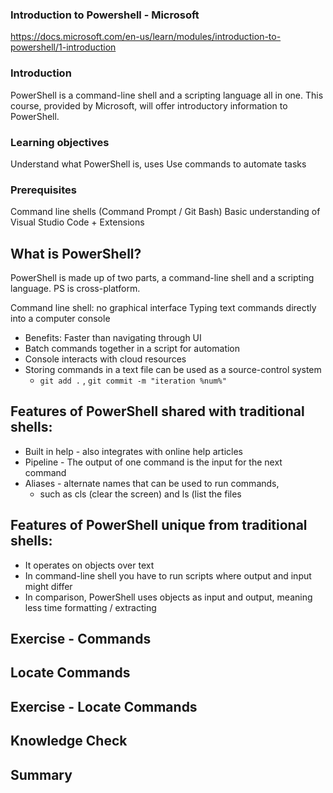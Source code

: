 ### Introduction to Powershell - Microsoft

https://docs.microsoft.com/en-us/learn/modules/introduction-to-powershell/1-introduction

### Introduction

PowerShell is a command-line shell and a scripting language all in one.
This course, provided by Microsoft, will offer introductory information to PowerShell. 

### Learning objectives

Understand what PowerShell is, uses 
Use commands to automate tasks 

### Prerequisites 
Command line shells (Command Prompt / Git Bash)
Basic understanding of Visual Studio Code + Extensions 

## What is PowerShell?

PowerShell is made up of two parts, a command-line shell and a scripting language.
PS is cross-platform. 

Command line shell: no graphical interface 
Typing text commands directly into a computer console
- Benefits: Faster than navigating through UI 
- Batch commands together in a script for automation
- Console interacts with cloud resources 
- Storing commands in a text file can be used as a source-control system
  - `git add .` , `git commit -m "iteration %num%"` 

## Features of PowerShell shared with traditional shells:
- Built in help - also integrates with online help articles
- Pipeline - The output of one command is the input for the next command
- Aliases - alternate names that can be used to run commands,
    - such as cls (clear the screen) and ls (list the files

## Features of PowerShell unique from traditional shells:
- It operates on objects over text
- In command-line shell you have to run scripts where output and input might differ
- In comparison, PowerShell uses objects as input and output, meaning less time formatting / extracting 

## Exercise - Commands 

## Locate Commands 

## Exercise - Locate Commands

## Knowledge Check 

## Summary
